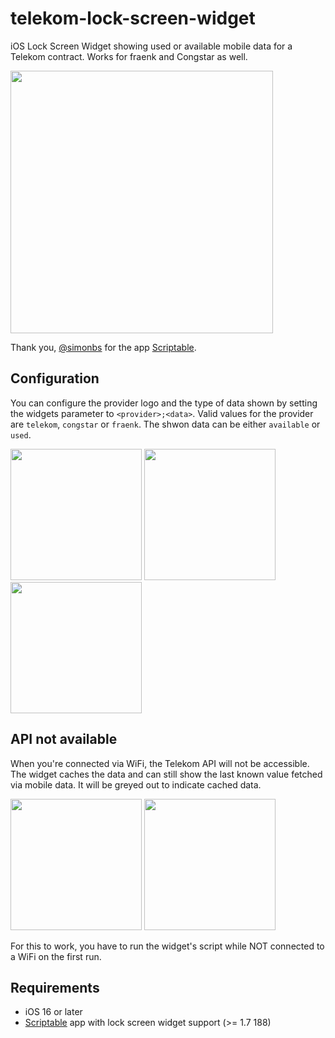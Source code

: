 # telekom-lock-screen-widget
iOS Lock Screen Widget showing used or available mobile data for a Telekom contract. Works for fraenk and Congstar as well.

<img src="https://user-images.githubusercontent.com/8177259/190778770-99cf36cf-da15-40c2-b546-4be85fdac0e2.jpg" width="420"/>

Thank you, [@simonbs](https://twitter.com/simonbs) for the app [Scriptable](https://scriptable.app).

## Configuration

You can configure the provider logo and the type of data shown by setting the widgets parameter to `<provider>;<data>`. Valid values for the provider are `telekom`, `congstar` or `fraenk`. The shwon data can be either `available` or `used`.

<img src="https://user-images.githubusercontent.com/8177259/190785111-eb4a5b0c-8043-4a1e-91ef-cc666de048ea.jpg" width="210"/>
<img src="https://user-images.githubusercontent.com/8177259/190780754-2706e50d-1f7f-4cb0-bf29-cb60c8239f8d.jpg" width="210"/>
<img src="https://user-images.githubusercontent.com/8177259/190790402-a634daf6-6a7e-4fca-bdf7-d9d966d0f06b.jpg" width="210"/>

## API not available

When you're connected via WiFi, the Telekom API will not be accessible. The widget caches the data and can still show the last known value fetched via mobile data. It will be greyed out to indicate cached data.

<img src="https://user-images.githubusercontent.com/8177259/190792995-db1bd722-799e-4126-82c3-d783c29c9c07.jpg" width="210"/>
<img src="https://user-images.githubusercontent.com/8177259/190793061-3163beb5-7a19-41ca-859e-7baaa09f8e46.jpg" width="210"/>

For this to work, you have to run the widget's script while NOT connected to a WiFi on the first run.

## Requirements

- iOS 16 or later
- [Scriptable](https://apps.apple.com/us/app/scriptable/id1405459188) app with lock screen widget support (>= 1.7 188)
